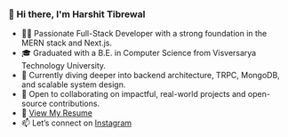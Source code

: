 ### 👋 Hi there, I'm Harshit Tibrewal

- 👨‍💻 Passionate Full-Stack Developer with a strong foundation in the MERN stack and Next.js.
- 🎓 Graduated with a B.E. in Computer Science from Visversarya Technology University.
- 🌱 Currently diving deeper into backend architecture, TRPC, MongoDB, and scalable system design.
- 🤝 Open to collaborating on impactful, real-world projects and open-source contributions.
- 📄 [View My Resume](https://drive.google.com/file/d/17wwbxqNgiKG1LKvaJhBpUe8tMA4XvJP7/view?usp=sharing)
- 📫 Let’s connect on [Instagram](https://instagram.com/harshit._.tib)

<!---
HarshitTib/HarshitTib is a ✨ special ✨ repository because its `README.md` (this file) appears on your GitHub profile.
You can click the Preview link to take a look at your changes.
--->
